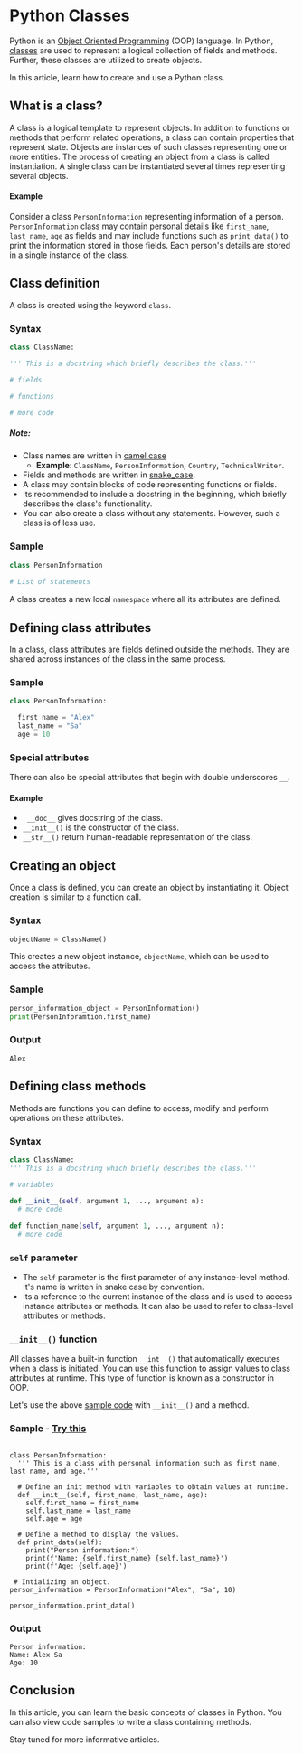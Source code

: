 # Python Classes

Python is an [Object Oriented Programming](https://en.wikipedia.org/wiki/Object-oriented_programming) (OOP) language. In Python, [classes](https://docs.python.org/3/tutorial/classes.html) are used to represent a logical collection of fields and methods. Further, these classes are utilized to create objects.

In this article, learn how to create and use a Python class.

## What is a class? 

A class is a logical template to represent objects. In addition to functions or methods that perform related operations, a class can contain properties that represent state. Objects are instances of such classes representing one or more entities. The process of creating an object from a class is called instantiation. A single class can be instantiated several times representing several objects.

#### Example

Consider a class `PersonInformation` representing information of a person. `PersonInformation` class may contain personal details like `first_name`, `last_name`, `age` as fields and may include functions such as `print_data()` to print the information stored in those fields. Each person's details are stored in a single instance of the class.

## Class definition

A class is created using the keyword `class`.

### Syntax

``` python
class ClassName:

''' This is a docstring which briefly describes the class.'''

# fields

# functions

# more code
```

##### Note:

-  Class names are written in [camel case](https://en.wikipedia.org/wiki/Camel_case)
   - **Example**: `ClassName`, `PersonInformation`, `Country`, `TechnicalWriter`.
-  Fields and methods are written in [snake_case](https://en.wikipedia.org/wiki/Snake_case).
-  A class may contain blocks of code representing functions or fields.
-  Its recommended to include a docstring in the beginning, which briefly describes the class's functionality. 
-  You can also create a class without any statements. However, such a class is of less use.

### Sample

``` python
class PersonInformation
  
# List of statements
```

A class creates a new local `namespace` where all its attributes are defined. 

## Defining class attributes

In a class, class attributes are fields defined outside the methods. They are shared across instances of the class in the same process. 

### Sample 

``` python
class PersonInformation:

  first_name = "Alex"
  last_name = "Sa"
  age = 10
```

### Special attributes

There can also be special attributes that begin with double underscores `__`.

#### Example

 - ` __doc__` gives docstring of the class.
 - `__init__()` is the constructor of the class.
 - `__str__()` return human-readable representation of the class.

## Creating an object

Once a class is defined, you can create an object by instantiating it. Object creation is similar to a function call.

### Syntax

``` python
objectName = ClassName()
```

This creates a new object instance, `objectName`, which can be used to access the attributes.

### Sample 

``` python
person_information_object = PersonInformation()
print(PersonInforamtion.first_name)
```

### Output 

```
Alex
```

## Defining class methods

Methods are functions you can define to access, modify and perform operations on these attributes.

### Syntax

``` python
class ClassName:
''' This is a docstring which briefly describes the class.'''

# variables

def __init__(self, argument 1, ..., argument n):
  # more code
    
def function_name(self, argument 1, ..., argument n):
  # more code
``` 

### `self` parameter

- The `self` parameter is the first parameter of any instance-level method. It's name is written in snake case by convention.
- Its a reference to the current instance of the class and is used to access instance attributes or methods. It can also be used to refer to class-level attributes or methods.

### `__init__()` function

All classes have a built-in function `__int__()` that automatically executes when a class is initiated. You can use this function to assign values to class attributes at runtime. This type of function is known as a constructor in OOP.

Let's use the above [sample code](#sample-1) with `__init__()` and a method. 


### Sample - [Try this](https://replit.com/@AlekhyaSasi/Person-information-class?lite=true#main.py)

``` 

class PersonInformation:
  ''' This is a class with personal information such as first name, last name, and age.'''
  
  # Define an init method with variables to obtain values at runtime.
  def __init__(self, first_name, last_name, age):
    self.first_name = first_name
    self.last_name = last_name
    self.age = age
 
  # Define a method to display the values.
  def print_data(self):
    print("Person information:")
    print(f'Name: {self.first_name} {self.last_name}')
    print(f'Age: {self.age}')
    
 # Intializing an object.
person_information = PersonInformation("Alex", "Sa", 10)
 
person_information.print_data()
```

### Output

``` 
Person information:
Name: Alex Sa
Age: 10
```

## Conclusion

In this article, you can learn the basic concepts of classes in Python. You can also view code samples to write a class containing methods. 

Stay tuned for more informative articles.
